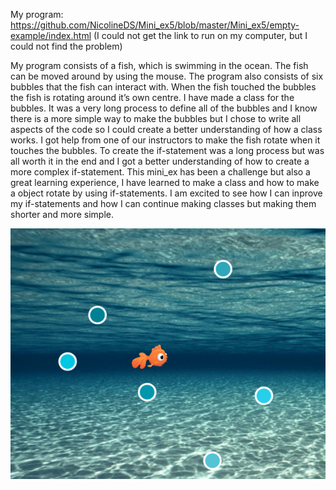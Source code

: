 
My program: https://github.com/NicolineDS/Mini_ex5/blob/master/Mini_ex5/empty-example/index.html
(I could not get the link to run on my computer, but I could not find the problem)

My program consists of a fish, which is swimming in the ocean. The fish can be moved around by using the mouse. The program also consists of six bubbles that the fish can interact with. When the fish touched the bubbles the fish is rotating around it’s own centre.
I have made a class for the bubbles. It was a very long process to define all of the bubbles and I know there is a more simple way to make the bubbles but I chose to write all aspects of the code so I could create a better understanding of how a class works. I got help from one of our instructors to make the fish rotate when it touches the bubbles. To create the if-statement was a long process but was all worth it in the end and I got a better understanding of how to create a more complex if-statement. This mini_ex has been a challenge but also a great learning experience, I have learned to make a class and how to make a object rotate by using if-statements. I am excited to see how I can inprove my if-statements and how I can continue making classes but making them shorter and more simple.

![alt tekst](https://github.com/NicolineDS/Mini_ex5/blob/master/Goldfish.png?raw=true)
